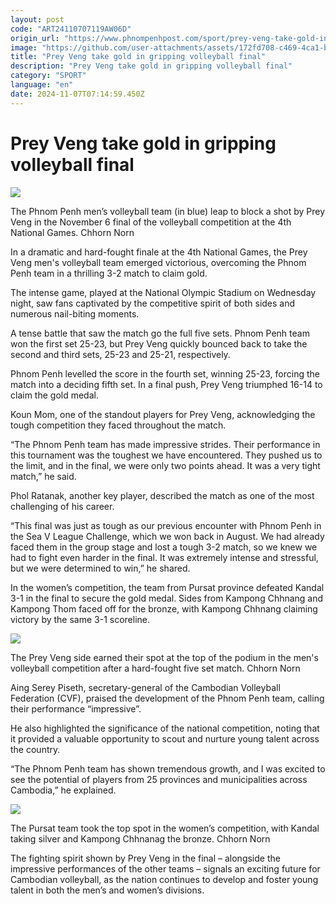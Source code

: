 ```yaml
---
layout: post
code: "ART24110707119AW06D"
origin_url: "https://www.phnompenhpost.com/sport/prey-veng-take-gold-in-gripping-volleyball-final"
image: "https://github.com/user-attachments/assets/172fd708-c469-4ca1-b73c-f37b16fe2c75"
title: "Prey Veng take gold in gripping volleyball final"
description: "​​Prey Veng take gold in gripping volleyball final​"
category: "SPORT"
language: "en"
date: 2024-11-07T07:14:59.450Z
---
```


# Prey Veng take gold in gripping volleyball final

![](https://github.com/user-attachments/assets/dbc7db23-9d8c-44d9-99bf-2138649b558d)

The Phnom Penh men’s volleyball team (in blue) leap to block a shot by Prey Veng in the November 6 final of the volleyball competition at the 4th National Games. Chhorn Norn

In a dramatic and hard-fought finale at the 4th National Games, the Prey Veng men's volleyball team emerged victorious, overcoming the Phnom Penh team in a thrilling 3-2 match to claim gold. 

The intense game, played at the National Olympic Stadium on Wednesday night, saw fans captivated by the competitive spirit of both sides and numerous nail-biting moments.

A tense battle that saw the match go the full five sets. Phnom Penh team won the first set 25-23, but Prey Veng quickly bounced back to take the second and third sets, 25-23 and 25-21, respectively.

Phnom Penh levelled the score in the fourth set, winning 25-23, forcing the match into a deciding fifth set. In a final push, Prey Veng triumphed 16-14 to claim the gold medal.

Koun Mom, one of the standout players for Prey Veng, acknowledging the tough competition they faced throughout the match.

“The Phnom Penh team has made impressive strides. Their performance in this tournament was the toughest we have encountered. They pushed us to the limit, and in the final, we were only two points ahead. It was a very tight match,” he said.

Phol Ratanak, another key player, described the match as one of the most challenging of his career.

“This final was just as tough as our previous encounter with Phnom Penh in the Sea V League Challenge, which we won back in August. We had already faced them in the group stage and lost a tough 3-2 match, so we knew we had to fight even harder in the final. It was extremely intense and stressful, but we were determined to win,” he shared.

In the women’s competition, the team from Pursat province defeated Kandal 3-1 in the final to secure the gold medal. Sides from Kampong Chhnang and Kampong Thom faced off for the bronze, with Kampong Chhnang claiming victory by the same 3-1 scoreline.

![](https://github.com/user-attachments/assets/d7ca9877-877c-4a13-a93d-e2060acad511)

The Prey Veng side earned their spot at the top of the podium in the men's volleyball competition after a hard-fought five set match. Chhorn Norn

Aing Serey Piseth, secretary-general of the Cambodian Volleyball Federation (CVF), praised the development of the Phnom Penh team, calling their performance “impressive”.

He also highlighted the significance of the national competition, noting that it provided a valuable opportunity to scout and nurture young talent across the country.

“The Phnom Penh team has shown tremendous growth, and I was excited to see the potential of players from 25 provinces and municipalities across Cambodia,” he explained.

![](https://github.com/user-attachments/assets/c6526cf0-78f4-43bb-925a-145fc93bcb54)

The Pursat team took the top spot in the women’s competition, with Kandal taking silver and Kampong Chhnanag the bronze. Chhorn Norn

The fighting spirit shown by Prey Veng in the final – alongside the impressive performances of the other teams – signals an exciting future for Cambodian volleyball, as the nation continues to develop and foster young talent in both the men’s and women’s divisions.